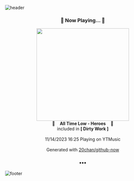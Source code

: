 ![header](https://capsule-render.vercel.app/api?type=wave&height=170&section=header&fontColor=090707&fontAlignX=45&fontAlignY=65&fontSize=100)

<h3 align="center">🎵 Now Playing... 🎵</h3>
<p align="center">
  <a href="https://music.youtube.com/watch?v=TBJIsfVAXVg">
    <img width="300" src="https://lh3.googleusercontent.com/WSkxErEPCUmEvL4nwt4nD1A601AvLGFRZeKSqCLzmS2xCvZGJEpoZPm5D0w220KbBydtT6oqrxarzb7c">
  </a>
  <br>
  🎵&nbsp&nbsp&nbsp <b>All Time Low - Heroes</b> &nbsp&nbsp&nbsp🎵
  <br>
  included in <b>[ Dirty Work ]</b>
  
  <br />
  <br />
  11/14/2023 16:25 Playing on YTMusic
  <br />
  <br />
  Generated with <a href="https://github.com/20chan/github-now">20chan/github-now</a>
</p>

<h3 align="center">•••</h3>

![footer](https://capsule-render.vercel.app/api?type=wave&height=150&section=footer)
